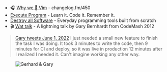 - 🎧 [Why we 💚 Vim](https://changelog.com/podcast/450) - changelog.fm/450
- [Execute Program](https://www.executeprogram.com/) - Learn it. Code it. Remember it.
- [Destroy all Software](https://www.destroyallsoftware.com/) - Everyday programming tools built from scratch
- 🎬 [Wat talk](https://www.destroyallsoftware.com/talks/wat) - A lightning talk by Gary Bernhardt from CodeMash 2012

> [Gary tweets June 1, 2022](https://twitter.com/garybernhardt/status/1532044535605473280)
> I just needed a small new feature to finish the task I was doing. It took 3 minutes to write the code, then 9 minutes for CI and deploy, so it was live in production 12 minutes after I realized I needed it. Can't imagine working any other way.

<figure class="richtext-figure richtext-figure--full">
  <img src="https://changelog-assets.s3.amazonaws.com/shipit/shipit-62--gary-bernhardt-2.jpg" alt="Gerhard & Gary" loading="lazy">
</figure>